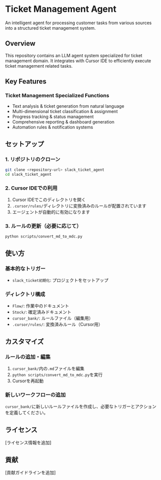 # Ticket Management Agent

An intelligent agent for processing customer tasks from various sources into a structured ticket management system.

## Overview

This repository contains an LLM agent system specialized for ticket management domain. 
It integrates with Cursor IDE to efficiently execute ticket management related tasks.

## Key Features

### Ticket Management Specialized Functions
- Text analysis & ticket generation from natural language
- Multi-dimensional ticket classification & assignment
- Progress tracking & status management
- Comprehensive reporting & dashboard generation
- Automation rules & notification systems

## セットアップ

### 1. リポジトリのクローン
```bash
git clone <repository-url> slack_ticket_agent
cd slack_ticket_agent
```

### 2. Cursor IDEでの利用
1. Cursor IDEでこのディレクトリを開く
2. `.cursor/rules/`ディレクトリに変換済みのルールが配置されています
3. エージェントが自動的に有効になります

### 3. ルールの更新（必要に応じて）
```bash
python scripts/convert_md_to_mdc.py
```

## 使い方

### 基本的なトリガー
- `slack_ticket初期化`: プロジェクトをセットアップ

### ディレクトリ構成
- `Flow/`: 作業中のドキュメント
- `Stock/`: 確定済みドキュメント
- `cursor_bank/`: ルールファイル（編集用）
- `.cursor/rules/`: 変換済みルール（Cursor用）

## カスタマイズ

### ルールの追加・編集
1. `cursor_bank/`内の`.md`ファイルを編集
2. `python scripts/convert_md_to_mdc.py`を実行
3. Cursorを再起動

### 新しいワークフローの追加
`cursor_bank/`に新しいルールファイルを作成し、必要なトリガーとアクションを定義してください。

## ライセンス

[ライセンス情報を追加]

## 貢献

[貢献ガイドラインを追加]
